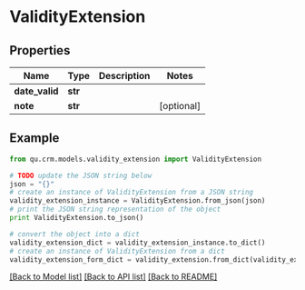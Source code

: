 # ValidityExtension


## Properties
Name | Type | Description | Notes
------------ | ------------- | ------------- | -------------
**date_valid** | **str** |  | 
**note** | **str** |  | [optional] 

## Example

```python
from qu.crm.models.validity_extension import ValidityExtension

# TODO update the JSON string below
json = "{}"
# create an instance of ValidityExtension from a JSON string
validity_extension_instance = ValidityExtension.from_json(json)
# print the JSON string representation of the object
print ValidityExtension.to_json()

# convert the object into a dict
validity_extension_dict = validity_extension_instance.to_dict()
# create an instance of ValidityExtension from a dict
validity_extension_form_dict = validity_extension.from_dict(validity_extension_dict)
```
[[Back to Model list]](../README.md#documentation-for-models) [[Back to API list]](../README.md#documentation-for-api-endpoints) [[Back to README]](../README.md)


